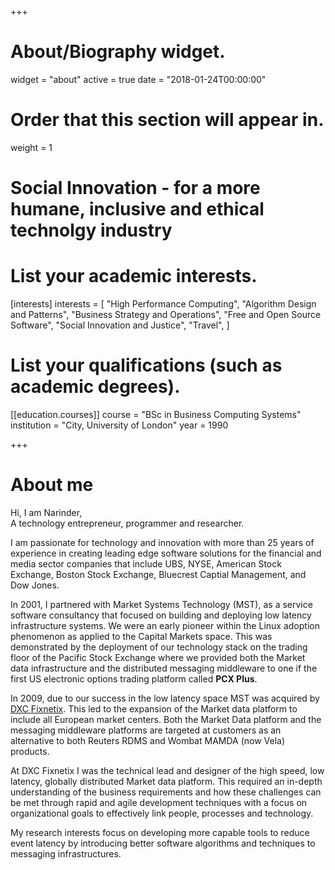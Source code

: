 +++

# About/Biography widget.
widget = "about"
active = true
date = "2018-01-24T00:00:00"

# Order that this section will appear in.
weight = 1

# Social Innovation - for a more humane, inclusive and ethical technolgy industry
# List your academic interests.
[interests]
  interests = [
    "High Performance Computing",
    "Algorithm Design and Patterns",
    "Business Strategy and Operations",
    "Free and Open Source Software",
    "Social Innovation and Justice",
    "Travel",
  ]

# List your qualifications (such as academic degrees).
[[education.courses]]
  course = "BSc in Business Computing Systems"
  institution = "City, University of London"
  year = 1990

+++

# About me

Hi, I am Narinder,<br>
A technology entrepreneur, programmer and researcher.<br>

I am passionate for technology and innovation with more than 25 years of experience in creating leading edge software solutions for the financial and media sector companies that include UBS, NYSE, American Stock Exchange, Boston Stock Exchange, Bluecrest Captial Management, and Dow Jones.<br>

In 2001, I partnered with Market Systems Technology (MST), as a service software consultancy that focused on building and deploying low latency infrastructure systems. We were an early pioneer within the Linux adoption phenomenon as applied to the Capital Markets space. This was demonstrated by the deployment of our technology stack on the trading floor of the Pacific Stock Exchange where we provided both the Market data infrastructure and the distributed messaging middleware to one if the first US electronic options trading platform called **PCX Plus**.<br>

In 2009, due to our success in the low latency space MST was acquired by [DXC Fixnetix](http://www.fixnetix.com/). This led to the expansion of the Market data platform to include all European market centers. Both the Market Data platform and the messaging middleware platforms are targeted at customers as an alternative to both Reuters RDMS and Wombat MAMDA (now Vela) products.<br>

At DXC Fixnetix I was the technical lead and designer of the high speed, low latency, globally distributed Market data platform. This required an in-depth understanding of the business requirements and how these challenges can be met through rapid and agile development techniques with a focus on organizational goals to effectively link people, processes and technology.

My research interests focus on developing more capable tools to reduce event latency by introducing better software algorithms and techniques to messaging infrastructures.
